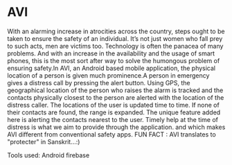 # AVI


With an alarming increase in atrocities across the country, steps ought to be taken to ensure the safety of an individual. It’s not just women who fall prey to such acts, men are victims too. Technology is often the panacea of many problems. And with an increase in the availability and the usage of smart phones, this is the most sort after way to solve the humongous problem of ensuring safety.In AVI, an Android based mobile application, the physical location of a person is given much prominence.A person in emergency gives a distress call by pressing the alert button. Using GPS, the geographical location of the person who raises the alarm is tracked and the contacts physically closest to the person are alerted with the location of the distress caller. The locations of the user is updated time to time. If none of their contacts are found, the range is expanded. The unique feature added here is alerting the contacts nearest to the user. Timely help at the time of distress is what we aim to provide through the application. and which makes AVI different from conventional safety apps. FUN FACT : AVI translates to "protecter" in Sanskrit...:)

Tools used:
Android
firebase
